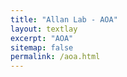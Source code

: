```yaml
---
title: "Allan Lab - AOA"
layout: textlay
excerpt: "AOA"
sitemap: false
permalink: /aoa.html
---
```


<!-- # Calendar

Every Tuesday at 9:30 in HL124.

05.09.2017 Aarts

dfghjkl
 -->